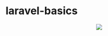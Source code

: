 # laravel-basics
<p align="center"><img src="https://laravel.com/assets/img/components/logo-laravel.svg"></p>
